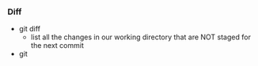 ### Diff
- git diff
    - list all the changes in our working directory that are NOT staged for the next commit
- git